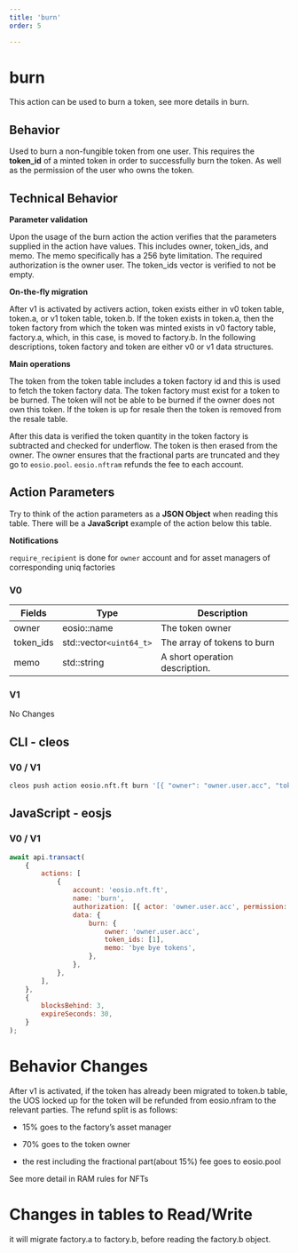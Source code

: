 ```yaml
---
title: 'burn'
order: 5

---
```


# burn

This action can be used to burn a token, see more details in burn.

## Behavior

Used to burn a non-fungible token from one user. This requires the **token_id** of a minted token in order to successfully burn the token. As well as the permission of the user who owns the token.

## Technical Behavior

**Parameter validation**

Upon the usage of the burn action the action verifies that the parameters supplied in the action have values. This includes owner, token_ids, and memo. The memo specifically has a 256 byte limitation. The required authorization is the owner user. The token_ids vector is verified to not be empty.

**On-the-fly migration**

After v1 is activated by activers action, token exists either in v0 token table, token.a, or v1 token table, token.b.
If the token exists in token.a, then the token factory from which the token was minted exists in v0 factory table, factory.a, which, in this case, is moved to factory.b.
In the following descriptions, token factory and token are either v0 or v1 data structures.

**Main operations**

The token from the token table includes a token factory id and this is used to fetch the token factory data. The token factory must exist for a token to be burned. The token will not be able to be burned if the owner does not own this token. If the token is up for resale then the token is removed from the resale table.

After this data is verified the token quantity in the token factory is subtracted and checked for underflow. The token is then erased from the owner. The owner ensures that the fractional parts are truncated and they go to `eosio.pool`.
`eosio.nftram` refunds the fee to each account.

## Action Parameters

Try to think of the action parameters as a **JSON Object** when reading this table. There will be a **JavaScript** example of the action below this table.

**Notifications**

`require_recipient` is done for `owner` account and for asset managers of corresponding uniq factories

### V0

| Fields    | Type                    | Description                    |
| --------- | ----------------------- | ------------------------------ |
| owner     | eosio::name             | The token owner                |
| token_ids | std::vector`<uint64_t>` | The array of tokens to burn    |
| memo      | std::string             | A short operation description. |

### V1

No Changes

## CLI - cleos

### V0 / V1

```bash
cleos push action eosio.nft.ft burn '[{ "owner": "owner.user.acc", "token_ids": [1], "memo": "bye bye tokens" }]' -p owner.user.acc@active
```

## JavaScript - eosjs

### V0 / V1

```js
await api.transact(
    {
        actions: [
            {
                account: 'eosio.nft.ft',
                name: 'burn',
                authorization: [{ actor: 'owner.user.acc', permission: 'active' }],
                data: {
                    burn: {
                        owner: 'owner.user.acc',
                        token_ids: [1],
                        memo: 'bye bye tokens',
                    },
                },
            },
        ],
    },
    {
        blocksBehind: 3,
        expireSeconds: 30,
    }
);
```

# Behavior Changes

After v1 is activated, if the token has already been migrated to token.b table, the UOS locked up for the token will be refunded from eosio.nfram to the relevant parties. The refund split is as follows:

-   15% goes to the factory’s asset manager

-   70% goes to the token owner

-   the rest including the fractional part(about 15%) fee goes to eosio.pool

See more detail in RAM rules for NFTs

# Changes in tables to Read/Write

it will migrate factory.a to factory.b, before reading the factory.b object.

